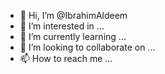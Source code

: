 - 👋 Hi, I’m @IbrahimAldeem
- 👀 I’m interested in ...
- 🌱 I’m currently learning ...
- 💞️ I’m looking to collaborate on ...
- 📫 How to reach me ...

<!---
IbrahimAldeem/IbrahimAldeem is a ✨ special ✨ repository because its `README.md` (this file) appears on your GitHub profile.
You can click the Preview link to take a look at your changes.
--->

